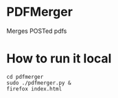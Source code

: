 PDFMerger
=========

Merges POSTed pdfs

How to run it local
===================

    cd pdfmerger
    sudo ./pdfmerger.py &
    firefox index.html

